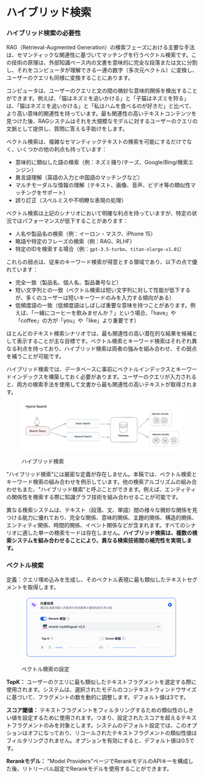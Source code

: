 # ハイブリッド検索

### ハイブリッド検索の必要性

RAG（Retrieval-Augmented Generation）の検索フェーズにおける主要な手法は、セマンティックな関連性に基づいてマッチングを行うベクトル検索です。この技術の原理は、外部知識ベース内の文書を意味的に完全な段落または文に分割し、それをコンピュータが理解できる一連の数字（多次元ベクトル）に変換し、ユーザーのクエリも同様に変換することにあります。

コンピュータは、ユーザーのクエリと文の間の微妙な意味的関係を検出することができます。例えば、「猫はネズミを追いかける」と「子猫はネズミを狩る」は、「猫はネズミを追いかける」と「私はハムを食べるのが好きだ」と比べて、より高い意味的関連性を持っています。最も関連性の高いテキストコンテンツを見つけた後、RAGシステムはそれを大規模なモデルに対するユーザーのクエリの文脈として提供し、質問に答える手助けをします。

ベクトル検索は、複雑なセマンティックテキストの検索を可能にするだけでなく、いくつかの他の利点も持っています：

* 意味的に類似した語の検索（例：ネズミ捕り/チーズ、Google/Bing/検索エンジン）
* 異言語理解（英語の入力と中国語のマッチングなど）
* マルチモーダルな情報の理解（テキスト、画像、音声、ビデオ等の類似性マッチングをサポート）
* 誤り訂正（スペルミスや不明瞭な表現の処理）

ベクトル検索は上記のシナリオにおいて明確な利点を持っていますが、特定の状況ではパフォーマンスが低下することがあります：

* 人名や製品名の検索（例：イーロン・マスク、iPhone 15）
* 略語や特定のフレーズの検索（例：RAG、RLHF）
* 特定のIDを検索する場合（例：`gpt-3.5-turbo`、`titan-xlarge-v1.01`）

これらの弱点は、従来のキーワード検索が得意とする領域であり、以下の点で優れています：

* 完全一致（製品名、個人名、製品番号など）
* 短い文字列との一致（ベクトル検索は短い文字列に対して性能が低下するが、多くのユーザーは短いキーワードのみを入力する傾向がある）
* 低頻度語の一致（低頻度語はしばしば重要な意味を持つことがあります。例えば、「一緒にコーヒーを飲みませんか？」という場合、「have」や「coffee」の方が「you」や「like」より重要です）

ほとんどのテキスト検索シナリオでは、最も関連性の高い潜在的な結果を候補として表示することが主な目標です。ベクトル検索とキーワード検索はそれぞれ異なる利点を持っており、ハイブリッド検索は両者の強みを組み合わせ、その弱点を補うことが可能です。

ハイブリッド検索では、データベースに事前にベクトルインデックスとキーワードインデックスを構築しておく必要があります。ユーザーのクエリが入力されると、両方の検索手法を使用して文書から最も関連性の高いテキストが取得されます。

<figure><img src="../../../.gitbook/assets/image (127).png" alt="" width="563"><figcaption><p>ハイブリッド検索</p></figcaption></figure>

"ハイブリッド検索"には厳密な定義が存在しません。本稿では、ベクトル検索とキーワード検索の組み合わせを例示しています。他の検索アルゴリズムの組み合わせもまた、"ハイブリッド検索"と呼ぶことができます。例えば、エンティティの関係性を検索する際に知識グラフ技術を組み合わせることが可能です。

異なる検索システムは、テキスト（段落、文、単語）間の様々な微妙な関係を見つける能力に優れており、完全な関係、意味的関係、主題的関係、構造的関係、エンティティ関係、時間的関係、イベント関係などが含まれます。すべてのシナリオに適した単一の検索モードは存在しません。**ハイブリッド検索は、複数の検索システムを組み合わせることにより、異なる検索技術間の補完性を実現します。**

### ベクトル検索

定義：クエリ埋め込みを生成し、そのベクトル表現に最も類似したテキストセグメントを取得します。

<figure><img src="../../../.gitbook/assets/image (116) (1).png" alt="" width="563"><figcaption><p>ベクトル検索の設定</p></figcaption></figure>

**TopK：** ユーザーのクエリに最も類似したテキストフラグメントを選定する際に使用されます。システムは、選択されたモデルのコンテキストウィンドウサイズに基づいて、フラグメントの数を動的に調整します。デフォルト値は3です。

**スコア閾値：** テキストフラグメントをフィルタリングするための類似性のしきい値を設定するために使用されます。つまり、設定されたスコアを超えるテキストフラグメントのみを対象とします。システムのデフォルト設定では、このオプションはオフになっており、リコールされたテキストフラグメントの類似性値はフィルタリングされません。オプションを有効にすると、デフォルト値は0.5です。

**Rerankモデル：** "Model Providers"ページでRerankモデルのAPIキーを構成した後、リトリーバル設定でRerankモデルを使用することができます。
